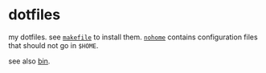 dotfiles
========

my dotfiles. see [`makefile`](makefile) to install them.
[`nohome`](nohome) contains configuration files that should not go in `$HOME`.

see also [bin](https://github.com/MarcoLucidi01/bin).

